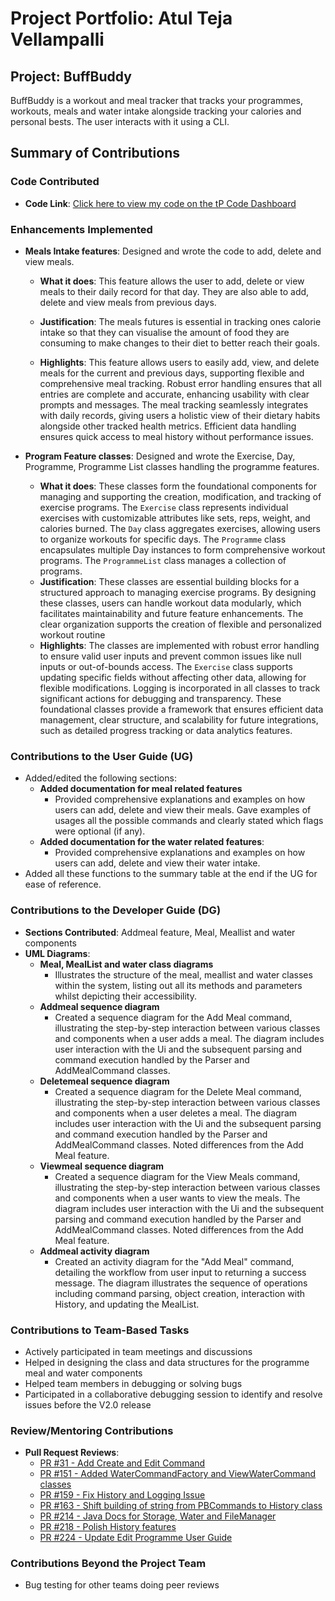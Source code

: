 # Project Portfolio: Atul Teja Vellampalli

## Project: BuffBuddy
BuffBuddy is a workout and meal tracker that tracks your programmes, workouts, meals and water intake alongside tracking your calories and personal bests. The user interacts with it using a CLI.

## Summary of Contributions

### Code Contributed
- **Code Link**: [Click here to view my code on the tP Code Dashboard](https://nus-cs2113-ay2425s1.github.io/tp-dashboard/?search=Atulteja&breakdown=true&sort=groupTitle%20dsc&sortWithin=title&since=2024-09-20&timeframe=commit&mergegroup=&groupSelect=groupByRepos&checkedFileTypes=docs~functional-code~test-code~other&tabOpen=true&tabType=authorship&tabAuthor=Atulteja&tabRepo=AY2425S1-CS2113-W10-3%2Ftp%5Bmaster%5D&authorshipIsMergeGroup=false&authorshipFileTypes=docs~functional-code~test-code&authorshipIsBinaryFileTypeChecked=false&authorshipIsIgnoredFilesChecked=false)

### Enhancements Implemented

- **Meals Intake features**: Designed and wrote the code to add, delete and view meals. 

    - **What it does**: This feature allows the user to add, delete or view meals to their daily record for that day. They are also able to add, delete and view meals from previous days. 

    - **Justification**: The meals futures is essential in tracking ones calorie intake so that they can visualise the amount of food they are consuming to make changes to their diet to better reach their goals. 

    - **Highlights**: This feature allows users to easily add, view, and delete meals for the current and previous days, supporting flexible and comprehensive meal tracking. Robust error handling ensures that all entries are complete and accurate, enhancing usability with clear prompts and messages. The meal tracking seamlessly integrates with daily records, giving users a holistic view of their dietary habits alongside other tracked health metrics. Efficient data handling ensures quick access to meal history without performance issues.


- **Program Feature classes**: Designed and wrote the Exercise, Day, Programme, Programme List classes handling the programme features.

  - **What it does**: These classes form the foundational components for managing and supporting the creation, modification, and tracking of exercise programs. The `Exercise` class represents individual exercises with customizable attributes like sets, reps, weight, and calories burned. The `Day` class aggregates exercises, allowing users to organize workouts for specific days. The `Programme` class encapsulates multiple Day instances to form comprehensive workout programs. The `ProgrammeList` class manages a collection of programs.
  - **Justification**: These classes are essential building blocks for a structured approach to managing exercise programs. By designing these classes, users can handle workout data modularly, which facilitates maintainability and future feature enhancements. The clear organization supports the creation of flexible and personalized workout routine
  - **Highlights**: The classes are implemented with robust error handling to ensure valid user inputs and prevent common issues like null inputs or out-of-bounds access. The `Exercise` class supports updating specific fields without affecting other data, allowing for flexible modifications. Logging is incorporated in all classes to track significant actions for debugging and transparency. These foundational classes provide a framework that ensures efficient data management, clear structure, and scalability for future integrations, such as detailed progress tracking or data analytics features.


### Contributions to the User Guide (UG)
- Added/edited the following sections:
    - **Added documentation for meal related features**
      - Provided comprehensive explanations and examples on how users can add, delete and view their meals. Gave examples of usages all the possible commands and clearly stated which flags were optional (if any). 
    - **Added documentation for the water related features**:
      - Provided comprehensive explanations and examples on how users can add, delete and view their water intake.
- Added all these functions to the summary table at the end if the UG for ease of reference.

### Contributions to the Developer Guide (DG)
- **Sections Contributed**: Addmeal feature, Meal, Meallist and water components
- **UML Diagrams**:
    - **Meal, MealList and water class diagrams**
      - Illustrates the structure of the meal, meallist and water classes within the system, listing out all its methods and parameters whilst depicting their accessibility.
    - **Addmeal sequence diagram**
      - Created a sequence diagram for the Add Meal command, illustrating the step-by-step interaction between various classes and components when a user adds a meal. The diagram includes user interaction with the Ui and the subsequent parsing and command execution handled by the Parser and AddMealCommand classes. 
    - **Deletemeal sequence diagram**
      - Created a sequence diagram for the Delete Meal command, illustrating the step-by-step interaction between various classes and components when a user deletes a meal. The diagram includes user interaction with the Ui and the subsequent parsing and command execution handled by the Parser and AddMealCommand classes. Noted differences from the Add Meal feature. 
    - **Viewmeal sequence diagram**
      - Created a sequence diagram for the View Meals command, illustrating the step-by-step interaction between various classes and components when a user wants to view the meals. The diagram includes user interaction with the Ui and the subsequent parsing and command execution handled by the Parser and AddMealCommand classes. Noted differences from the Add Meal feature.
    - **Addmeal activity diagram**
      - Created an activity diagram for the "Add Meal" command, detailing the workflow from user input to returning a success message. The diagram illustrates the sequence of operations including command parsing, object creation, interaction with History, and updating the MealList.

### Contributions to Team-Based Tasks
- Actively participated in team meetings and discussions
- Helped in designing the class and data structures for the programme meal and water components
- Helped team members in debugging or solving bugs
- Participated in a collaborative debugging session to identify and resolve issues before the V2.0 release

### Review/Mentoring Contributions
- **Pull Request Reviews**:
  - [PR #31 - Add Create and Edit Command](https://github.com/AY2425S1-CS2113-W10-3/tp/pull/31)
  - [PR #151 - Added WaterCommandFactory and ViewWaterCommand classes ](https://github.com/AY2425S1-CS2113-W10-3/tp/pull/151)
  - [PR #159 - Fix History and Logging Issue](https://github.com/AY2425S1-CS2113-W10-3/tp/pull/159)
  - [PR #163 - Shift building of string from PBCommands to History class](https://github.com/AY2425S1-CS2113-W10-3/tp/pull/163)
  - [PR #214 - Java Docs for Storage, Water and FileManager](https://github.com/AY2425S1-CS2113-W10-3/tp/pull/214)
  - [PR #218 - Polish History features ](https://github.com/AY2425S1-CS2113-W10-3/tp/pull/218)
  - [PR #224 - Update Edit Programme User Guide](https://github.com/AY2425S1-CS2113-W10-3/tp/pull/224)

### Contributions Beyond the Project Team
- Bug testing for other teams doing peer reviews

